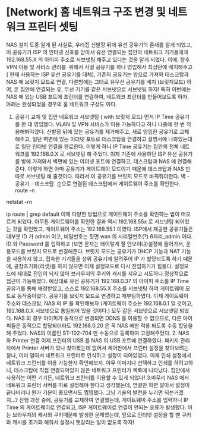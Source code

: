 # [Network] 홈 네트워크 구조 변경 및 네트워크 프린터 셋팅

NAS 설치 도중 알게 된 사실로, 우리집 신발장 뒤에 유선 공유기의 존재를 알게 되었고, 이 공유기가 ISP 의 인터넷 신호를 받아서
유선 연결되는 집안의 네트워크 기기들에게 192.168.55.X 의 아이피 주소로 서브넷팅 해주고 있다는 것을 알게 되었다.
이에, 향후 VPN 이용 및 서비스 관리를  위해서 사설 공유기를 하나 영입해서 최상단에 배치해주고( 현재 사용하는 ISP 유선 공유기를 대체), 기존의 공유기는 방으로 가져와 데스크탑과  NAS 에 브릿지 모드로 연결, 다른방에는 그대로 유무선 공유기를 배치 (브릿지모드) 하여, 온 집안에 연결되는 유, 무선 기기를 같은 서브넷으로 서브넷팅 하자!
특히 이번에는 NAS 에 있는 USB 포트에 프린터를 연결하여, 네트워크 프린터를 만들어보도록 하자.
아래는 완성되었을 경우의 홈 네트워크 구상도 이다.
1. 공유기 교체 및 집안 네트워크 서브넷팅 ( with 브릿지 모드)
먼저 IP Time 공유기를 한 대 영입했다. VLAN 및 VPN 서비스가 이용 가능하다고 하니 나중에 한 번 적용해봐야겠다.
신발장 뒤에 있는 공유기를 제거해주고, 새로 영입한 공유기로 교체해주고, 일단 벽면에 있는 이더넷 포트로 데스크탑을 연결하고 설명서에 나와있는대로 일단 인터넷 연결을 완료한다.
이렇게 하니 IP Time 공유기는 집안의 전체 네트워크를 192.168.0.X 로 서브넷팅 해 주었다.
이제 기존에 사용하던 ISP 유선 공유기를 방에 가져와서 벽면에 있는 이더넷 포트에 연결하고, 데스크탑과 NAS 에 연결해준다.
이렇게 하면 아마 공유기가 게이트웨이 모드이기 때문에 데스크탑과 NAS 만 따로 서브넷팅 해 줄것이다. 따라서 이 공유기를 브릿지 모드로 바꿔줘야한다.
벽 - 공유기 - 데스크탑  순으로 연결된 데스크탑에서 게이트웨이 주소를 확인한다.
route -n

netstat -rn

ip route | grep default
이제 다양한 방법으로 게이트웨이 주소를 확인하는 법이 떠오르게 되었다. 아무튼 게이트웨이를 확인한 결과 역시 192.168.55x 로 서브넷팅 되어있는 것을 확인했고, 게이트웨이 주소는 192.168.55.1 이였다.
ISP에서 제공한 공유기들은 대부분 ID 가 admin 이고, 비밀번호는 뒷면 wan 의 시리얼번호(?) 6자리_admin 이다.
ID 와 Password 를 입력하고 (보안 문자는 왜이렇게 잘 안보이냐)설정에 들어가서, 운용모드를 브릿지 모드로 변경해준다.
브릿지 모드는 공유기가 DHCP 기능과 NAT 기능을 사용하지 않고, 접속한 기기들을 상위 공유기에 알려주어 IP 가 할당되도록 하기 때문에, 공장초기화(리셋)를 하지 않으면 이제 설정모드로 다시 진입하기가 힘들다.
설정모드에 제대로 진입이 되지 않아 브라우저의 쿠키와 캐시를 지우고 시도하니 정상적으로 접근이 가능해졌다.
예상대로 유선 공유기가 192.168.0.37 의 아이피 주소를 IP Time 공유기를 통해 배정받았고, 스스로 192.168.55.X 주소를 서브넷팅 하여 게이트웨이 모드로 동작중이였다.
공유기를 브릿지 모드로 변경하고 재부팅하였다. 이제 게이트웨이 주소와 데스크탑, NAS 의 IP 를 확인해보자
(게이트웨이 주소는 192.168.0.1 일 것이고, 192.168.0.X 서브넷으로 통일되어 있을 것이다.)
모두 같은 서브넷으로 서브넷팅 되었다. NAS 의 경우 아이피가 동적으로 변경되면 DDNS 를 이용할 수 없으므로, 다른 아이피들은 동적으로 할당되더라도 192.168.0.20 은 꼭 NAS 에만 적용 되도록 수동 할당을 해 주었다.
NAS의 이름인 ST-102-704 만 수동으로 등록하여 고정해주었다.
2. NAS 와 Printer 연결
이제 프린터의 USB 를 NAS 의 USB 포트에 연결하였다. 패키지 관리자에서 Printer 서버가 있나 찾아봤는데 없어서 제어판에서 프린터 설정을 찾아보려는 찰나, 이미 알아서 네트워크 프린터로 인식하고 설정이 되어있었다.
이제 인쇄 설정에서 네트워크 프린터를 이용 가능한지 확인해보자.
아무 이미지나 선택하고 인쇄를 하려고하니, 데스크탑에 직접 연결되어있지 않은 네트워크 프린터가 목록에 나타났다.
집안에서 사용하는 어떤 기기든, 네트워크 프린터를 이용할 수 있게 되었다!
3.마무리
NAS 에서 네트워크 프린터 서버를 따로 설정해야 한다고 생각했는데, 연결만 하면 알아서 설정이 끝나버리니 뭔가 기분이 좋으면서도 찝찝했다. 그냥 기술의 발전을 누리면 되는거겠지...?
진행 과정 중에, 공유기를 교체하여 연결했는데, 게이트웨이 주소를 입력하니 IP Time 의 게이트웨이로 연결되고, ISP 게이트웨이로 연결이 안되는 오류가 발생했다. 이는 브라우저의 캐시와 쿠키때문에 발생한 문제였는데, 앞으로 인터넷 설정을 할 땐 쿠키와 캐시를 초기화 해줘서 설정시 햇갈리는 일이 없도록 하자!